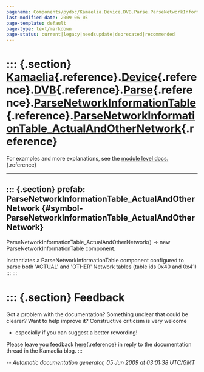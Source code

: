 ```yaml
---
pagename: Components/pydoc/Kamaelia.Device.DVB.Parse.ParseNetworkInformationTable.ParseNetworkInformationTable_ActualAndOtherNetwork
last-modified-date: 2009-06-05
page-template: default
page-type: text/markdown
page-status: current|legacy|needsupdate|deprecated|recommended
---
```

::: {.section}
[Kamaelia](/Components/pydoc/Kamaelia.html){.reference}.[Device](/Components/pydoc/Kamaelia.Device.html){.reference}.[DVB](/Components/pydoc/Kamaelia.Device.DVB.html){.reference}.[Parse](/Components/pydoc/Kamaelia.Device.DVB.Parse.html){.reference}.[ParseNetworkInformationTable](/Components/pydoc/Kamaelia.Device.DVB.Parse.ParseNetworkInformationTable.html){.reference}.[ParseNetworkInformationTable\_ActualAndOtherNetwork](/Components/pydoc/Kamaelia.Device.DVB.Parse.ParseNetworkInformationTable.ParseNetworkInformationTable_ActualAndOtherNetwork.html){.reference}
======================================================================================================================================================================================================================================================================================================================================================================================================================================================================================================================================================================================

For examples and more explanations, see the [module level
docs.](/Components/pydoc/Kamaelia.Device.DVB.Parse.ParseNetworkInformationTable.html){.reference}

------------------------------------------------------------------------

::: {.section}
prefab: ParseNetworkInformationTable\_ActualAndOtherNetwork {#symbol-ParseNetworkInformationTable_ActualAndOtherNetwork}
-----------------------------------------------------------

ParseNetworkInformationTable\_ActualAndOtherNetwork() -\> new
ParseNetworkInformationTable component.

Instantiates a ParseNetworkInformationTable component configured to
parse both \'ACTUAL\' and \'OTHER\' Network tables (table ids 0x40 and
0x41)
:::
:::

::: {.section}
Feedback
========

Got a problem with the documentation? Something unclear that could be
clearer? Want to help improve it? Constructive criticism is very welcome
- especially if you can suggest a better rewording!

Please leave you feedback
[here](../../../cgi-bin/blog/blog.cgi?rm=viewpost&nodeid=1142023701){.reference}
in reply to the documentation thread in the Kamaelia blog.
:::

*\-- Automatic documentation generator, 05 Jun 2009 at 03:01:38 UTC/GMT*

